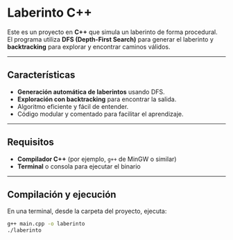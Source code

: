 # Laberinto C++

Este es un proyecto en **C++** que simula un laberinto de forma procedural.  
El programa utiliza **DFS (Depth-First Search)** para generar el laberinto y **backtracking** para explorar y encontrar caminos válidos.

---

## Características
- **Generación automática de laberintos** usando DFS.
- **Exploración con backtracking** para encontrar la salida.
- Algoritmo eficiente y fácil de entender.
- Código modular y comentado para facilitar el aprendizaje.

---

## Requisitos
- **Compilador C++** (por ejemplo, `g++` de MinGW o similar)
- **Terminal** o consola para ejecutar el binario

---

## Compilación y ejecución

En una terminal, desde la carpeta del proyecto, ejecuta:

```bash
g++ main.cpp -o laberinto
./laberinto

